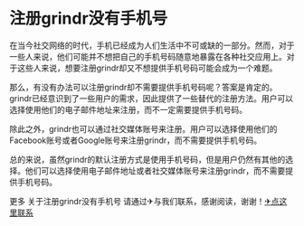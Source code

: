 # 注册grindr没有手机号

在当今社交网络的时代，手机已经成为人们生活中不可或缺的一部分。然而，对于一些人来说，他们可能并不想把自己的手机号码随意地暴露在各种社交应用上。对于这些人来说，想要注册grindr却又不想提供手机号码可能会成为一个难题。

那么，有没有办法可以注册grindr却不需要提供手机号码呢？答案是肯定的。grindr已经意识到了一些用户的需求，因此提供了一些替代的注册方法。用户可以选择使用他们的电子邮件地址来注册，而不一定需要提供手机号码。

除此之外，grindr也可以通过社交媒体账号来注册。用户可以选择使用他们的Facebook账号或者Google账号来注册grindr，而不需要提供手机号码。

总的来说，虽然grindr的默认注册方式是使用手机号码，但是用户仍然有其他的选择。他们可以选择使用电子邮件地址或者社交媒体账号来注册grindr，而不需要提供手机号码。

更多 关于注册grindr没有手机号 请通过✈与我们联系，感谢阅读，谢谢！[✈点这里联系](https://1.k02.cc)